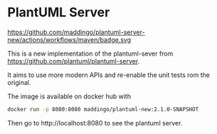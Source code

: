# PlantUML Server

https://github.com/maddingo/plantuml-server-new/actions/workflows/maven/badge.svg

This is a new implementation of the plantuml-sever from https://github.com/plantuml/plantuml-server.

It aims to use more modern APIs and re-enable the unit tests rom the original.

The image is available on docker hub with

```bash
docker run -p 8080:8080 maddingo/plantuml-new:2.1.0-SNAPSHOT
```

Then go to http://localhost:8080 to see the plantuml server.
